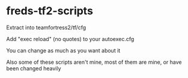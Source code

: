 # freds-tf2-scripts
Extract into teamfortress2/tf/cfg

Add "exec reload" (no quotes) to your autoexec.cfg

You can change as much as you want about it

Also some of these scripts aren't mine, most of them are mine, or have been changed heavily
